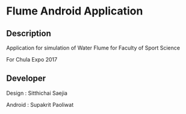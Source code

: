 # Flume Android Application

## Description

Application for simulation of Water Flume for Faculty of Sport Science

For Chula Expo 2017

## Developer

Design : Sitthichai Saejia

Android : Supakrit Paoliwat
